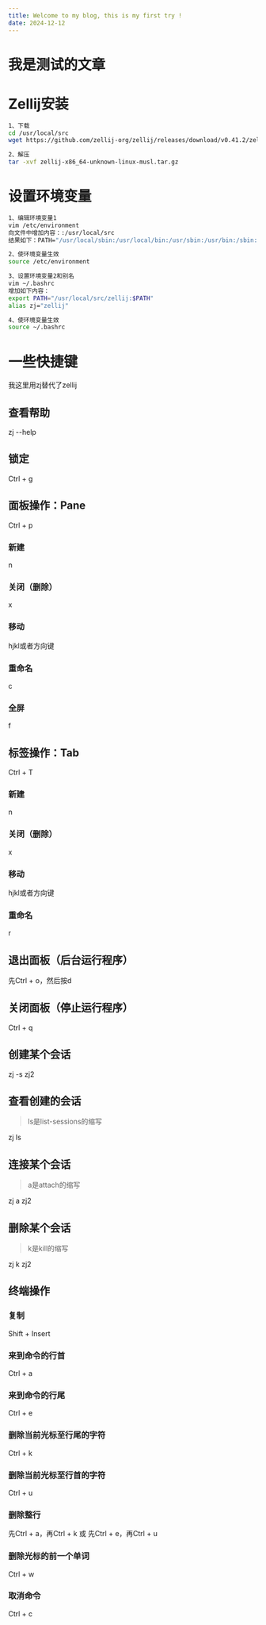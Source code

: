 ```yaml
---
title: Welcome to my blog, this is my first try !
date: 2024-12-12
---
```


# 我是测试的文章

# Zellij安装
```bash
1、下载
cd /usr/local/src
wget https://github.com/zellij-org/zellij/releases/download/v0.41.2/zellij-x86_64-unknown-linux-musl.tar.gz

2、解压
tar -xvf zellij-x86_64-unknown-linux-musl.tar.gz
``` 

# 设置环境变量
```bash
1、编辑环境变量1
vim /etc/environment
向文件中增加内容：:/usr/local/src
结果如下：PATH="/usr/local/sbin:/usr/local/bin:/usr/sbin:/usr/bin:/sbin:/bin:/usr/games:/usr/local/games:/snap/bin:/usr/local/src"

2、使环境变量生效
source /etc/environment

3、设置环境变量2和别名
vim ~/.bashrc
增加如下内容：
export PATH="/usr/local/src/zellij:$PATH"
alias zj="zellij"

4、使环境变量生效
source ~/.bashrc
```

# 一些快捷键
我这里用zj替代了zellij

## 查看帮助
zj --help
## 锁定
Ctrl + g
## 面板操作：Pane
Ctrl + p
### 新建
n
### 关闭（删除）
x
### 移动
hjkl或者方向键
### 重命名
c
### 全屏
f

## 标签操作：Tab
Ctrl + T
### 新建
n
### 关闭（删除）
x
### 移动
hjkl或者方向键
### 重命名
r

## 退出面板（后台运行程序）
先Ctrl + o，然后按d

## 关闭面板（停止运行程序）
Ctrl + q

## 创建某个会话
zj -s zj2

## 查看创建的会话
> ls是list-sessions的缩写

zj ls


## 连接某个会话
> a是attach的缩写

zj a zj2

## 删除某个会话
> k是kill的缩写

zj k zj2

## 终端操作
### 复制
Shift + Insert

### 来到命令的行首
Ctrl + a

### 来到命令的行尾
Ctrl + e

### 删除当前光标至行尾的字符
Ctrl + k

### 删除当前光标至行首的字符
Ctrl + u

### 删除整行
先Ctrl + a，再Ctrl + k
或
先Ctrl + e，再Ctrl + u

### 删除光标的前一个单词
Ctrl + w

### 取消命令
Ctrl + c




